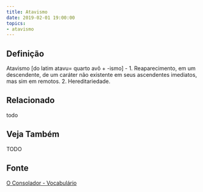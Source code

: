 ```yaml
---
title: Atavismo
date: 2019-02-01 19:00:00
topics:
- atavismo
---
```


## Definição
Atavismo [do latim atavu= quarto avô + -ismo] - 1. Reaparecimento, em um
descendente, de um caráter não existente em seus ascendentes imediatos, mas sim
em remotos. 2. Hereditariedade.

## Relacionado
todo

## Veja Também
TODO

## Fonte
[O Consolador - Vocabulário](http://www.oconsolador.com.br/linkfixo/vocabulario/principal.html)
